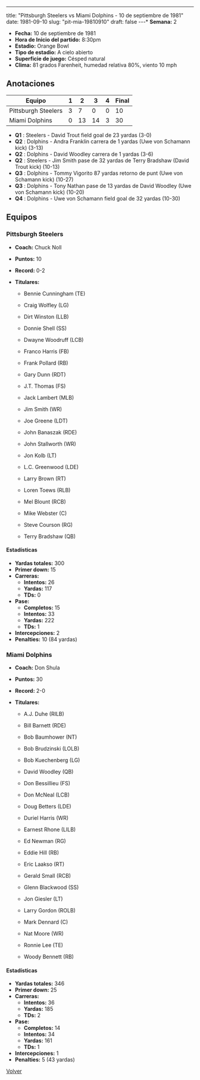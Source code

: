 ---
title: "Pittsburgh Steelers vs Miami Dolphins - 10 de septiembre de 1981"
date: 1981-09-10
slug: "pit-mia-19810910"
draft: false
---* **Semana:** 2
* **Fecha:** 10 de septiembre de 1981
* **Hora de Inicio del partido:** 8:30pm
* **Estadio:** Orange Bowl
* **Tipo de estadio:** A cielo abierto
* **Superficie de juego:** Césped natural
* **Clima:** 81 grados Farenheit, humedad relativa 80%, viento 10 mph




## Anotaciones
| Equipo | 1 | 2 | 3 | 4 | Final |
|--------|---|---|---|---|-------|
| Pittsburgh Steelers  | 3 | 7 | 0 | 0  | 10 |
| Miami Dolphins  | 0 | 13 | 14 | 3  | 30 |
* **Q1** : Steelers - David Trout field goal de 23 yardas (3-0)
* **Q2** : Dolphins - Andra Franklin carrera de 1 yardas (Uwe von Schamann kick) (3-13)
* **Q2** : Dolphins - David Woodley carrera de 1 yardas (3-6)
* **Q2** : Steelers - Jim Smith pase de 32 yardas de Terry Bradshaw (David Trout kick) (10-13)
* **Q3** : Dolphins - Tommy Vigorito 87 yardas retorno de punt (Uwe von Schamann kick) (10-27)
* **Q3** : Dolphins - Tony Nathan pase de 13 yardas de David Woodley (Uwe von Schamann kick) (10-20)
* **Q4** : Dolphins - Uwe von Schamann field goal de 32 yardas (10-30)


## Equipos


### Pittsburgh Steelers
* **Coach:** Chuck Noll
* **Puntos:** 10
* **Record:** 0-2
* **Titulares:** 

  * Bennie Cunningham (TE) 

  * Craig Wolfley (LG) 

  * Dirt Winston (LLB) 

  * Donnie Shell (SS) 

  * Dwayne Woodruff (LCB) 

  * Franco Harris (FB) 

  * Frank Pollard (RB) 

  * Gary Dunn (RDT) 

  * J.T. Thomas (FS) 

  * Jack Lambert (MLB) 

  * Jim Smith (WR) 

  * Joe Greene (LDT) 

  * John Banaszak (RDE) 

  * John Stallworth (WR) 

  * Jon Kolb (LT) 

  * L.C. Greenwood (LDE) 

  * Larry Brown (RT) 

  * Loren Toews (RLB) 

  * Mel Blount (RCB) 

  * Mike Webster (C) 

  * Steve Courson (RG) 

  * Terry Bradshaw (QB) 

#### Estadísticas
* **Yardas totales:** 300
* **Primer down:** 15
* **Carreras:**
  * **Intentos:** 26
  * **Yardas:** 117
  * **TDs:** 0
* **Pase:**
  * **Completos:** 15
  * **Intentos:** 33
  * **Yardas:** 222
  * **TDs:** 1
* **Intercepciones:** 2
* **Penalties:** 10 (84 yardas)

### Miami Dolphins
* **Coach:** Don Shula
* **Puntos:** 30
* **Record:** 2-0
* **Titulares:** 

  * A.J. Duhe (RILB) 

  * Bill Barnett (RDE) 

  * Bob Baumhower (NT) 

  * Bob Brudzinski (LOLB) 

  * Bob Kuechenberg (LG) 

  * David Woodley (QB) 

  * Don Bessillieu (FS) 

  * Don McNeal (LCB) 

  * Doug Betters (LDE) 

  * Duriel Harris (WR) 

  * Earnest Rhone (LILB) 

  * Ed Newman (RG) 

  * Eddie Hill (RB) 

  * Eric Laakso (RT) 

  * Gerald Small (RCB) 

  * Glenn Blackwood (SS) 

  * Jon Giesler (LT) 

  * Larry Gordon (ROLB) 

  * Mark Dennard (C) 

  * Nat Moore (WR) 

  * Ronnie Lee (TE) 

  * Woody Bennett (RB) 

#### Estadísticas
* **Yardas totales:** 346
* **Primer down:** 25
* **Carreras:**
  * **Intentos:** 36
  * **Yardas:** 185
  * **TDs:** 2
* **Pase:**
  * **Completos:** 14
  * **Intentos:** 34
  * **Yardas:** 161
  * **TDs:** 1
* **Intercepciones:** 1
* **Penalties:** 5 (43 yardas)


[Volver](/historia/1981)
